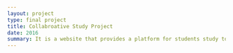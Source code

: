 ```yaml
---
layout: project
type: final project
title: Collabroative Study Project
date: 2016
summary: It is a website that provides a platform for students study together and make friends 
---
```


